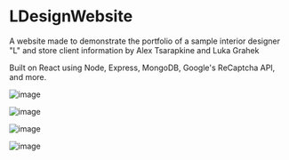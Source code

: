 # LDesignWebsite
A website made to demonstrate the portfolio of a sample interior designer "L" and store client information by Alex Tsarapkine and Luka Grahek

Built on React using Node, Express, MongoDB, Google's ReCaptcha API, and more.

![image](https://user-images.githubusercontent.com/55962845/219115161-91069d78-5a78-443f-b732-5f6a3f4807f4.png)

![image](https://user-images.githubusercontent.com/55962845/219115622-635c4380-d45b-4d6a-b135-abd4d5af2ba6.png)

![image](https://user-images.githubusercontent.com/55962845/219115496-13388b05-2f9b-43e8-b2c8-a0b3bba9e7ed.png)

![image](https://user-images.githubusercontent.com/55962845/219115740-e25316eb-6907-4541-9dab-46ef787758b8.png)
